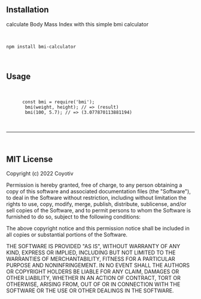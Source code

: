 ## Installation
 calculate Body Mass Index with this simple bmi calculator
  
&nbsp;

```
npm install bmi-calculator
```

&nbsp; 
 


## Usage 
  &nbsp;

```
      const bmi = require('bmi');
       bmi(weight, height); // => (result)
       bmi(100, 5.7); // => (3.077870113881194)

```
  


  <p>&nbsp;</p> 



---

&nbsp;
## MIT License

Copyright (c) 2022 Coyotiv

Permission is hereby granted, free of charge, to any person obtaining a copy
of this software and associated documentation files (the "Software"), to deal
in the Software without restriction, including without limitation the rights
to use, copy, modify, merge, publish, distribute, sublicense, and/or sell
copies of the Software, and to permit persons to whom the Software is
furnished to do so, subject to the following conditions:

The above copyright notice and this permission notice shall be included in all
copies or substantial portions of the Software.

THE SOFTWARE IS PROVIDED "AS IS", WITHOUT WARRANTY OF ANY KIND, EXPRESS OR
IMPLIED, INCLUDING BUT NOT LIMITED TO THE WARRANTIES OF MERCHANTABILITY,
FITNESS FOR A PARTICULAR PURPOSE AND NONINFRINGEMENT. IN NO EVENT SHALL THE
AUTHORS OR COPYRIGHT HOLDERS BE LIABLE FOR ANY CLAIM, DAMAGES OR OTHER
LIABILITY, WHETHER IN AN ACTION OF CONTRACT, TORT OR OTHERWISE, ARISING FROM,
OUT OF OR IN CONNECTION WITH THE SOFTWARE OR THE USE OR OTHER DEALINGS IN THE
SOFTWARE.
